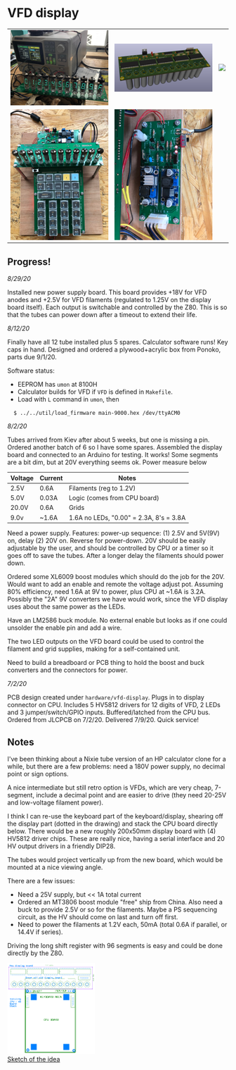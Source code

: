 # VFD display

<table>
  <tr><td><img src="https://github.com/eshazen/retro-25/blob/master/photos/display_11.jpg" width=300>
    <td><img src="https://github.com/eshazen/retro-25/blob/master/hardware/vfd-display/3D/render_board.png" width=300>
    <td><img src="https://github.com/eshazen/retro-25/blob/master/photos/vfd_bare_pcb.jpg" width=300>
  <tr><td><img src="https://github.com/eshazen/retro-25/blob/master/photos/top_with_ps.jpg" width=300>
    <td><img src="https://github.com/eshazen/retro-25/blob/master/photos/power_supply.jpg" width=300>
</table>

## Progress!

_8/29/20_

Installed new power supply board.  This board provides +18V for VFD
anodes and +2.5V for VFD filaments (regulated to 1.25V on the display
board itself).  Each output is switchable and controlled by the Z80.
This is so that the tubes can power down after a timeout to extend
their life.

_8/12/20_

Finally have all 12 tube installed plus 5 spares.  Calculator software runs!  Key caps in hand.  Designed and ordered a plywood+acrylic box from Ponoko, parts due 9/1/20.

Software status:

* EEPROM has ```umon``` at 8100H
* Calculator builds for VFD if ```VFD``` is defined in ```Makefile```.
* Load with ```L``` command in ```umon```, then 
```
  $ ../../util/load_firmware main-9000.hex /dev/ttyACM0
```

_8/2/20_

Tubes arrived from Kiev after about 5 weeks, but one is missing a pin.  Ordered another batch of 6 so I have some spares.  Assembled the display board and connected to an Arduino for testing.  It works!  Some segments are a bit dim, but at 20V everything seems ok. Power measure below

Voltage | Current | Notes
------- | ------- | -----
  2.5V  |   0.6A  | Filaments (reg to 1.2V)
  5.0V  |   0.03A | Logic (comes from CPU board)
 20.0V  |   0.6A  | Grids
  9.0v  |  ~1.6A  | 1.6A no LEDs, "0.00" = 2.3A, 8's = 3.8A
  
Need a power supply.  Features:  power-up sequence:  (1) 2.5V and 5V(9V) on, delay  (2) 20V on.  Reverse for power-down.  20V should be easily adjustable by the user, and should be controlled by CPU or a timer so it goes off to save the tubes.  After a longer delay the filaments should power down.

Ordered some XL6009 boost modules which should do the job for the 20V.  Would want to add an enable and remote the voltage adjust pot.  Assuming 80% efficiency, need 1.6A at 9V to power, plus CPU at ~1.6A is 3.2A.  Possibly the "2A" 9V converters we have would work, since the VFD display uses about the same power as the LEDs.

Have an LM2586 buck module.  No external enable but looks as if one could unsolder the enable pin and add a wire.

The two LED outputs on the VFD board could be used to control the filament and grid supplies, making for a self-contained unit.

Need to build a breadboard or PCB thing to hold the boost and buck converters and the connectors for power.

_7/2/20_

PCB design created under ```hardware/vfd-display```.  Plugs in to display connector on CPU.  Includes 5 HV5812 drivers for 12 digits of VFD, 2 LEDs and 3 jumper/switch/GPIO inputs.  Buffered/latched from the CPU bus.  Ordered from JLCPCB on 7/2/20.  Delivered 7/9/20.  Quick service!

## Notes

I've been thinking about a Nixie tube version of an HP calculator
clone for a while, but there are a few problems:  need a 180V power
supply, no decimal point or sign options.

A nice intermediate but still retro option is VFDs, which are very
cheap, 7-segment, include a decimal point and are easier to drive
(they need 20-25V and low-voltage filament power).

I think I can re-use the keyboard part of the keyboard/display,
shearing off the display part (dotted in the drawing) and stack the
CPU board directly below.  There would be a new roughly 200x50mm
display board with (4) HV5812 driver chips.  These are really nice,
having a serial interface and 20 HV output drivers in a friendly DIP28.

The tubes would project vertically up from the new board, which would
be mounted at a nice viewing angle.

There are a few issues:

* Need a 25V supply, but << 1A total current
 * Ordered an MT3806 boost module "free" ship from China.  Also need a buck to provide 2.5V or so for the filaments.  Maybe a PS sequencing circuit, as the HV should come on last and turn off first.
* Need to power the filaments at 1.2V each, 50mA (total 0.6A if parallel,
or 14.4V if series).

Driving the long shift register with 96 segments is easy and could be
done directly by the Z80.

<a href="https://github.com/eshazen/retro-25/blob/master/notes/VFD-Display/new-pcb-top-view.png">
  <img src="https://github.com/eshazen/retro-25/blob/master/notes/VFD-Display/new-pcb-top-view.png" width=200>
  <br>Sketch of the idea</a>
  
